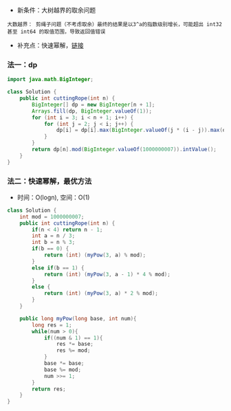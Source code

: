 - 新条件：大树越界的取余问题   
```
大数越界： 剪绳子问题（不考虑取余）最终的结果是以3^a的指数级别增长，可能超出 int32 甚至 int64 的取值范围，导致返回值错误
```
- 补充点：快速幂解，[链接](https://leetcode-cn.com/problems/shu-zhi-de-zheng-shu-ci-fang-lcof/solution/jian-dan-li-jie-kuai-su-mi-by-ollieq-rl74/)  


### 法一：dp
```java
import java.math.BigInteger;

class Solution {
    public int cuttingRope(int n) {
        BigInteger[] dp = new BigInteger[n + 1];
        Arrays.fill(dp, BigInteger.valueOf(1));
        for (int i = 3; i < n + 1; i++) {
            for (int j = 2; j < i; j++) {
                dp[i] = dp[i].max(BigInteger.valueOf(j * (i - j)).max(dp[i - j].multiply(BigInteger.valueOf(j))));
            }
        }
        return dp[n].mod(BigInteger.valueOf(1000000007)).intValue();
    }
}
```  


### 法二：快速幂解，最优方法     
- 时间：O(logn), 空间：O(1)   

```java
class Solution {
    int mod = 1000000007;
    public int cuttingRope(int n) {
        if(n < 4) return n - 1;
        int a = n / 3;
        int b = n % 3;
        if(b == 0) {
            return (int) (myPow(3, a) % mod);
        }
        else if(b == 1) {
            return (int) (myPow(3, a - 1) * 4 % mod);
        }
        else {
            return (int) (myPow(3, a) * 2 % mod);
        }
    }

    public long myPow(long base, int num){
        long res = 1;
        while(num > 0){
            if((num & 1) == 1){
                res *= base;
                res %= mod;
            }
            base *= base;
            base %= mod;
            num >>= 1;
        }
        return res;
    }
}
```
